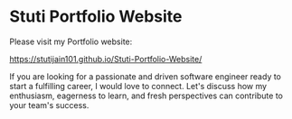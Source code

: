 # Stuti Portfolio Website

Please visit my Portfolio website:

https://stutijain101.github.io/Stuti-Portfolio-Website/

If you are looking for a passionate and driven software engineer ready to start a fulfilling career, I would love to connect. 
Let's discuss how my enthusiasm, eagerness to learn, and fresh perspectives can contribute to your team's success.

